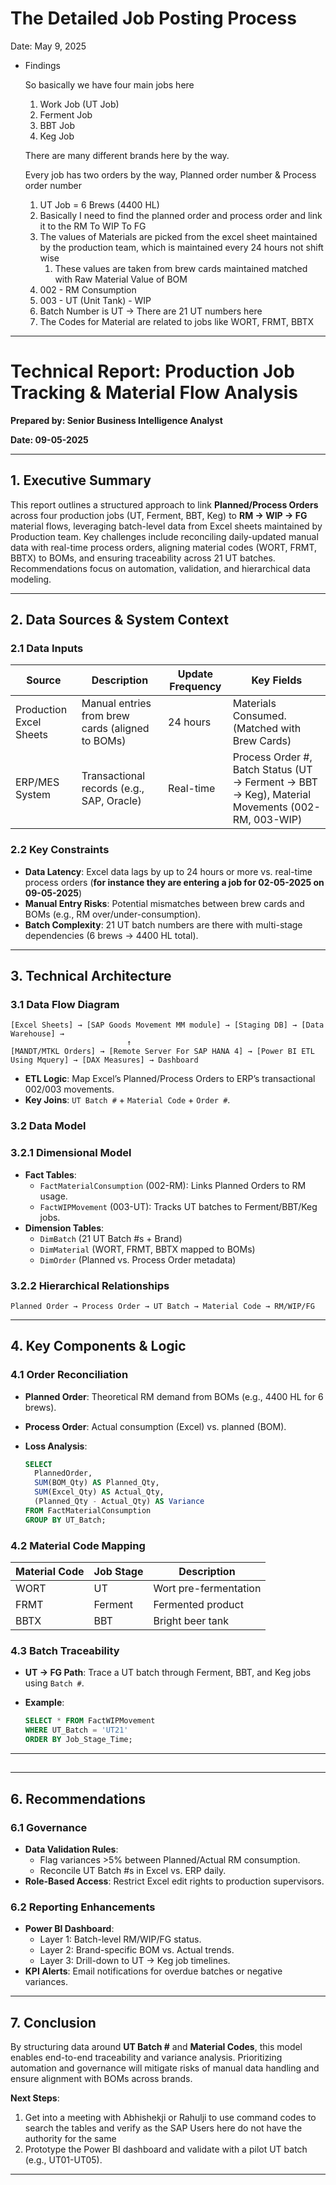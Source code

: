 # The Detailed Job Posting Process

Date: May 9, 2025

- Findings
    
    So basically we have four main jobs here
    
    1. Work Job (UT Job)
    2. Ferment Job
    3. BBT Job
    4. Keg Job
    
    There are many different brands here by the way.
    
    Every job has two orders by the way, Planned order number & Process order number
    
    1. UT Job = 6 Brews (4400 HL)
    2. Basically I need to find the planned order and process order and link it to the RM To WIP To FG
    3. The values of Materials are picked from the excel sheet maintained by the production team, which is maintained every 24 hours not shift wise
        1. These values are taken from brew cards maintained matched with Raw Material Value of BOM
    4. 002 - RM Consumption
    5. 003 - UT (Unit Tank) - WIP
    6. Batch Number is UT → There are 21 UT numbers here
    7. The Codes for Material are related to jobs like WORT, FRMT, BBTX

---

# Technical Report: Production Job Tracking & Material Flow Analysis

**Prepared by: Senior Business Intelligence Analyst**

**Date: 09-05-2025**

---

## **1. Executive Summary**

This report outlines a structured approach to link **Planned/Process Orders** across four production jobs (UT, Ferment, BBT, Keg) to **RM → WIP → FG** material flows, leveraging batch-level data from Excel sheets maintained by Production team. Key challenges include reconciling daily-updated manual data with real-time process orders, aligning material codes (WORT, FRMT, BBTX) to BOMs, and ensuring traceability across 21 UT batches. Recommendations focus on automation, validation, and hierarchical data modeling.

---

## **2. Data Sources & System Context**

### **2.1 Data Inputs**

| Source | Description | Update Frequency | Key Fields |
| --- | --- | --- | --- |
| Production Excel Sheets | Manual entries from brew cards (aligned to BOMs) | 24 hours | Materials Consumed. (Matched with Brew Cards) |
| ERP/MES System | Transactional records (e.g., SAP, Oracle) | Real-time | Process Order #, Batch Status (UT → Ferment → BBT → Keg), Material Movements (002-RM, 003-WIP) |

### **2.2 Key Constraints**

- **Data Latency**: Excel data lags by up to 24 hours or more vs. real-time process orders (**for instance they are entering a job for 02-05-2025 on 09-05-2025**)
- **Manual Entry Risks**: Potential mismatches between brew cards and BOMs (e.g., RM over/under-consumption).
- **Batch Complexity**: 21 UT batch numbers are there with multi-stage dependencies (6 brews → 4400 HL total).

---

## **3. Technical Architecture**

### **3.1 Data Flow Diagram**

```
[Excel Sheets] → [SAP Goods Movement MM module] → [Staging DB] → [Data Warehouse] → 
                          ↑
[MANDT/MTKL Orders] → [Remote Server For SAP HANA 4] → [Power BI ETL Using Mquery] → [DAX Measures] → Dashboard 

```

- **ETL Logic**: Map Excel’s Planned/Process Orders to ERP’s transactional 002/003 movements.
- **Key Joins**: `UT Batch #` + `Material Code` + `Order #`.

### **3.2 Data Model**

### **3.2.1 Dimensional Model**

- **Fact Tables**:
    - `FactMaterialConsumption` (002-RM): Links Planned Orders to RM usage.
    - `FactWIPMovement` (003-UT): Tracks UT batches to Ferment/BBT/Keg jobs.
- **Dimension Tables**:
    - `DimBatch` (21 UT Batch #s + Brand)
    - `DimMaterial` (WORT, FRMT, BBTX mapped to BOMs)
    - `DimOrder` (Planned vs. Process Order metadata)

### **3.2.2 Hierarchical Relationships**

```
Planned Order → Process Order → UT Batch → Material Code → RM/WIP/FG
```

---

## **4. Key Components & Logic**

### **4.1 Order Reconciliation**

- **Planned Order**: Theoretical RM demand from BOMs (e.g., 4400 HL for 6 brews).
- **Process Order**: Actual consumption (Excel) vs. planned (BOM).
- **Loss Analysis**:
    
    ```sql
    SELECT
      PlannedOrder,
      SUM(BOM_Qty) AS Planned_Qty,
      SUM(Excel_Qty) AS Actual_Qty,
      (Planned_Qty - Actual_Qty) AS Variance
    FROM FactMaterialConsumption
    GROUP BY UT_Batch;
    ```
    

### **4.2 Material Code Mapping**

| Material Code | Job Stage | Description |
| --- | --- | --- |
| WORT | UT | Wort pre-fermentation |
| FRMT | Ferment | Fermented product |
| BBTX | BBT | Bright beer tank |

### **4.3 Batch Traceability**

- **UT → FG Path**: Trace a UT batch through Ferment, BBT, and Keg jobs using `Batch #`.
- **Example**:
    
    ```sql
    SELECT * FROM FactWIPMovement
    WHERE UT_Batch = 'UT21'
    ORDER BY Job_Stage_Time;
    ```
    

---

## 

---

## **6. Recommendations**

### **6.1 Governance**

- **Data Validation Rules**:
    - Flag variances >5% between Planned/Actual RM consumption.
    - Reconcile UT Batch #s in Excel vs. ERP daily.
- **Role-Based Access**: Restrict Excel edit rights to production supervisors.

### **6.2 Reporting Enhancements**

- **Power BI Dashboard**:
    - Layer 1: Batch-level RM/WIP/FG status.
    - Layer 2: Brand-specific BOM vs. Actual trends.
    - Layer 3: Drill-down to UT → Keg job timelines.
- **KPI Alerts**: Email notifications for overdue batches or negative variances.

---

## **7. Conclusion**

By structuring data around **UT Batch #** and **Material Codes**, this model enables end-to-end traceability and variance analysis. Prioritizing automation and governance will mitigate risks of manual data handling and ensure alignment with BOMs across brands.

**Next Steps**: 

1. Get into a meeting with Abhishekji or Rahulji to use command codes to search the tables and verify as the SAP Users here do not have the authority for the same
2. Prototype the Power BI dashboard and validate with a pilot UT batch (e.g., UT01-UT05).

---
